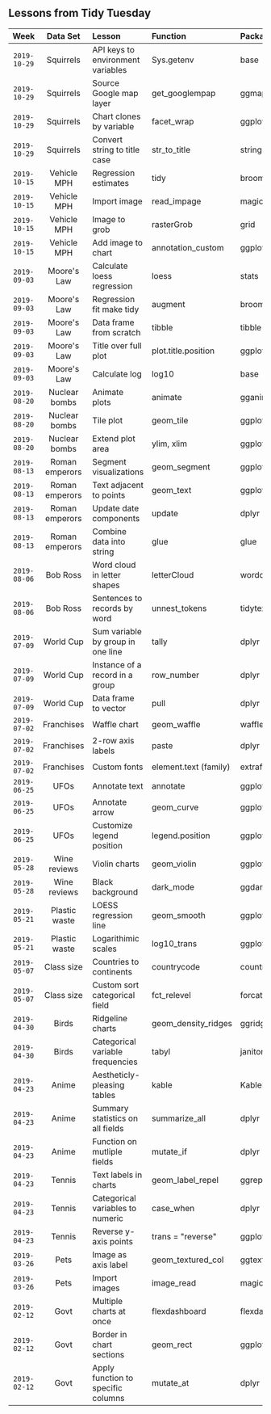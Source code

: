 ## Lessons from Tidy Tuesday

| Week | Data Set | Lesson | Function | Package 
| :---: | :---: | :--- | :--- | :--- |
|`2019-10-29`| Squirrels | API keys to environment variables | Sys.getenv | base |
|`2019-10-29`| Squirrels | Source Google map layer | get_googlempap | ggmap |
|`2019-10-29`| Squirrels | Chart clones by variable | facet_wrap | ggplot2 |
|`2019-10-29`| Squirrels | Convert string to title case | str_to_title | stringr |
|`2019-10-15`| Vehicle MPH | Regression estimates | tidy | broom |
|`2019-10-15`| Vehicle MPH | Import image | read_impage | magick |
|`2019-10-15`| Vehicle MPH | Image to grob | rasterGrob | grid |
|`2019-10-15`| Vehicle MPH | Add image to chart | annotation_custom | ggplot2 |
|`2019-09-03`| Moore's Law | Calculate loess regression | loess | stats |
|`2019-09-03`| Moore's Law | Regression fit make tidy | augment | broom |
|`2019-09-03`| Moore's Law | Data frame from scratch | tibble | tibble |
|`2019-09-03`| Moore's Law | Title over full plot | plot.title.position | ggplot |
|`2019-09-03`| Moore's Law | Calculate log | log10 | base |
|`2019-08-20`| Nuclear bombs | Animate plots | animate | gganimate |
|`2019-08-20`| Nuclear bombs | Tile plot | geom_tile | ggplot |
|`2019-08-20`| Nuclear bombs | Extend plot area | ylim, xlim | ggplot |
|`2019-08-13`| Roman emperors | Segment visualizations | geom_segment | ggplot2 |
|`2019-08-13`| Roman emperors | Text adjacent to points | geom_text | ggplot2 |
|`2019-08-13`| Roman emperors | Update date components | update | dplyr |
|`2019-08-13`| Roman emperors | Combine data into string | glue | glue |
|`2019-08-06`| Bob Ross | Word cloud in letter shapes | letterCloud | wordcloud2 |
|`2019-08-06`| Bob Ross | Sentences to records by word | unnest_tokens | tidytext |
|`2019-07-09`| World Cup | Sum variable by group in one line | tally | dplyr |
|`2019-07-09`| World Cup | Instance of a record in a group | row_number | dplyr |
|`2019-07-09`| World Cup | Data frame to vector | pull | dplyr |
|`2019-07-02`| Franchises | Waffle chart | geom_waffle | waffle |
|`2019-07-02`| Franchises | 2-row axis labels | paste | dplyr |
|`2019-07-02`| Franchises | Custom fonts | element.text (family) | extrafont |
|`2019-06-25`| UFOs | Annotate text | annotate | ggplot2 |
|`2019-06-25`| UFOs | Annotate arrow | geom_curve | ggplot2 |
|`2019-06-25`| UFOs | Customize legend position | legend.position | ggplot2 |
|`2019-05-28`| Wine reviews | Violin charts | geom_violin | ggplot2 |
|`2019-05-28`| Wine reviews | Black background | dark_mode | ggdark |
|`2019-05-21`| Plastic waste | LOESS regression line | geom_smooth | ggplot2 |
|`2019-05-21`| Plastic waste | Logarithimic scales | log10_trans | ggplot2 |
|`2019-05-07`| Class size | Countries to continents | countrycode | countrycode |
|`2019-05-07`| Class size | Custom sort categorical field | fct_relevel | forcats |
|`2019-04-30`| Birds | Ridgeline charts | geom_density_ridges | ggridges |
|`2019-04-30`| Birds | Categorical variable frequencies | tabyl | janitor |
|`2019-04-23`| Anime | Aestheticly-pleasing tables | kable | KableExtra |
|`2019-04-23`| Anime | Summary statistics on all fields | summarize_all | dplyr |
|`2019-04-23`| Anime | Function on mutliple fields | mutate_if | dplyr |
|`2019-04-23`| Tennis | Text labels in charts | geom_label_repel | ggrepel |
|`2019-04-23`| Tennis | Categorical variables to numeric | case_when | dplyr |
|`2019-04-23`| Tennis | Reverse y-axis points | trans = "reverse" | ggplot2 |
|`2019-03-26`| Pets | Image as axis label | geom_textured_col | ggtextures |
|`2019-03-26`| Pets | Import images | image_read | magick |
|`2019-02-12`| Govt | Multiple charts at once | flexdashboard | flexdashboard |
|`2019-02-12`| Govt | Border in chart sections | geom_rect | ggplot2 |
|`2019-02-12`| Govt | Apply function to specific columns | mutate_at | dplyr |
